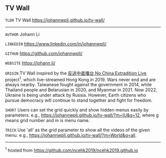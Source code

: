 ## TV Wall

`TLDR` TV Wall https://johannwpli.github.io/tv-wall/

---

`AUTHOR` Johann Li

`LINKEDIN` https://www.linkedin.com/in/johannwpli/

`GITHUB` https://github.com/johannwpli/

`WEBSITE` https://johann.li/

`ORIGIN` TV Wall inspired by the [反送中直播台 No China Extradition Live](https://ncehk2019.github.io/) project<sup>1</sup>, which live-streamed Hong Kong in 2019. Wars never end and are always nearby. Taiwanese fought against the government in 2014, while Thailand people and Belarusian in 2020, and Myanmar in 2021. Now 2022, Ukraine is being under attack by Russia. However, Earth citizens who pursue democracy will continue to stand together and fight for freedom.

`SHORT` Users can set the grid quickly and show hidden menus easily by parameters. e.g., https://johannwpli.github.io/tv-wall/?m=IU&g=12, where g means grid number and m is menu name.

`TRICK` Use 'all' as the grid parameter to show all the videos of the given menu. e.g., https://johannwpli.github.io/tv-wall/?m=World&g=all.

---

<sup>1</sup> hosted from https://github.com/ncehk2019/ncehk2019.github.io
